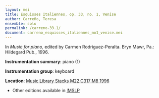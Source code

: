 ```yaml
---
layout: mei
title: Esquisses Italiennes, op. 33, no. 1, Venise
author: Carreño, Teresa
ensemble: solo
permalink: /carreno-33.1/
document: carreno_esquisses_italiennes_no1_venise.mei
---
```


In *Music for piano*, edited by Carmen  Rodriguez-Peralta. Bryn Mawr, Pa.: Hildegard Pub., 1996.

**Instrumentation summary**: piano (1)

**Instrumentation group**: keyboard

**Location**: <a href="https://tufts-primo.hosted.exlibrisgroup.com/permalink/f/bnf7qa/01TUN_ALMA21113580720003851" target="_blank">Music Library Stacks M22.C317 M8 1996</a>
- Other editions available in <a href="https://imslp.org/wiki/2_Esquisses_italiennes%2C_Opp.33-34_(Carre%C3%B1o%2C_Teresa)" target="_blank">IMSLP</a>
